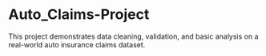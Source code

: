 # Auto_Claims-Project
This project demonstrates data cleaning, validation, and basic analysis on a real-world auto insurance claims dataset.
